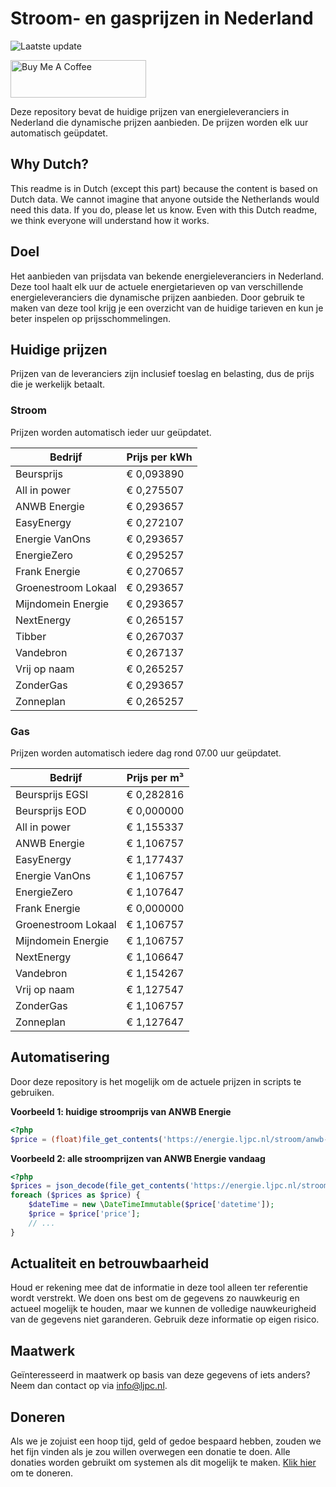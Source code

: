 # Stroom- en gasprijzen in Nederland

![Laatste update](https://img.shields.io/badge/laatste%20update-2024--04--30%2006%3A00%20CET-brightgreen)

<a href="https://www.buymeacoffee.com/Lars-" target="_blank"><img src="https://cdn.buymeacoffee.com/buttons/v2/default-orange.png" alt="Buy Me A Coffee" height="60" style="height: 60px !important;width: 217px !important;" ></a>

Deze repository bevat de huidige prijzen van energieleveranciers in Nederland die dynamische prijzen aanbieden. De prijzen worden elk uur automatisch geüpdatet.

## Why Dutch?

This readme is in Dutch (except this part) because the content is based on Dutch data. We cannot imagine that anyone outside the Netherlands would need this data. If you do, please let us know. Even with this Dutch readme, we think
everyone will understand how it works.

## Doel

Het aanbieden van prijsdata van bekende energieleveranciers in Nederland. Deze tool haalt elk uur de actuele energietarieven op van verschillende energieleveranciers die dynamische prijzen aanbieden. Door gebruik te maken van deze tool
krijg je een overzicht van de huidige tarieven en kun je beter inspelen op prijsschommelingen.

## Huidige prijzen

Prijzen van de leveranciers zijn inclusief toeslag en belasting, dus de prijs die je werkelijk betaalt.

### Stroom

Prijzen worden automatisch ieder uur geüpdatet.

 Bedrijf | Prijs per kWh 
---------|---------------
Beursprijs | € 0,093890
All in power | € 0,275507
ANWB Energie | € 0,293657
EasyEnergy | € 0,272107
Energie VanOns | € 0,293657
EnergieZero | € 0,295257
Frank Energie | € 0,270657
Groenestroom Lokaal | € 0,293657
Mijndomein Energie | € 0,293657
NextEnergy | € 0,265157
Tibber | € 0,267037
Vandebron | € 0,267137
Vrij op naam | € 0,265257
ZonderGas | € 0,293657
Zonneplan | € 0,265257


### Gas

Prijzen worden automatisch iedere dag rond 07.00 uur geüpdatet.

 Bedrijf | Prijs per m³ 
---------|--------------
Beursprijs EGSI | € 0,282816
Beursprijs EOD | € 0,000000
All in power | € 1,155337
ANWB Energie | € 1,106757
EasyEnergy | € 1,177437
Energie VanOns | € 1,106757
EnergieZero | € 1,107647
Frank Energie | € 0,000000
Groenestroom Lokaal | € 1,106757
Mijndomein Energie | € 1,106757
NextEnergy | € 1,106647
Vandebron | € 1,154267
Vrij op naam | € 1,127547
ZonderGas | € 1,106757
Zonneplan | € 1,127647


## Automatisering

Door deze repository is het mogelijk om de actuele prijzen in scripts te gebruiken.

**Voorbeeld 1: huidige stroomprijs van ANWB Energie**

```php
<?php
$price = (float)file_get_contents('https://energie.ljpc.nl/stroom/anwb-energie-nu.txt');

```

**Voorbeeld 2: alle stroomprijzen van ANWB Energie vandaag**

```php
<?php
$prices = json_decode(file_get_contents('https://energie.ljpc.nl/stroom/all-in-power-vandaag.json'),true);
foreach ($prices as $price) {
    $dateTime = new \DateTimeImmutable($price['datetime']);
    $price = $price['price'];
    // ...
}
```

## Actualiteit en betrouwbaarheid

Houd er rekening mee dat de informatie in deze tool alleen ter referentie wordt verstrekt. We doen ons best om de gegevens zo nauwkeurig en actueel mogelijk te houden, maar we kunnen de volledige nauwkeurigheid van de gegevens niet
garanderen. Gebruik deze informatie op eigen risico.

## Maatwerk

Geïnteresseerd in maatwerk op basis van deze gegevens of iets anders? Neem dan contact op
via [info@ljpc.nl](mailto:info@ljpc.nl?subject=Energie%20prijzen).

## Doneren

Als we je zojuist een hoop tijd, geld of gedoe bespaard hebben, zouden we het fijn vinden als je zou willen overwegen een
donatie te doen. Alle donaties worden gebruikt om systemen als dit mogelijk te
maken. [Klik hier](https://www.buymeacoffee.com/Lars-) om te doneren.
